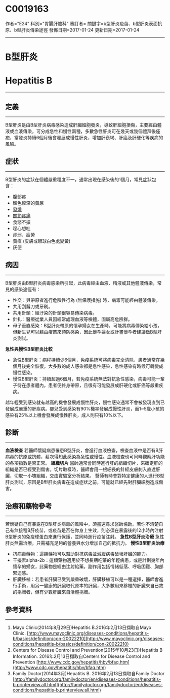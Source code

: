 # C0019163
作者="E24"
科別="胃腸肝膽科"
審訂者=
關鍵字=b型肝炎疫苗、b型肝炎表面抗原、b型肝炎傳染途徑
發佈日期=2017-01-24
更新日期=2017-01-24

----------
# B型肝炎
# Hepatitis B
----------
## 定義
----------

B型肝炎是由B型肝炎病毒感染造成肝臟細胞發炎，導致肝細胞損傷，主要經由體液或血液傳染，可分成急性和慢性兩種，多數急性肝炎可在幾天或幾個禮拜後痊癒，當發炎持續6個月後會發展成慢性肝炎，增加肝衰竭、肝癌及肝硬化等疾病的風險。 

## 症狀
----------

B型肝炎的症狀在個體嚴重程度不一，通常出現在感染後的1個月，常見症狀包含：

- 腹部疼
- 顏色較深的黃尿
- [發燒](C0015967)
- [關節疼痛](C0003862)
- 食慾不振
- 噁心想吐
- 虛弱、疲勞
- 黃疸 (皮膚或眼球白色處變黃) 
- 灰便 
## 病因
----------

B型肝炎由B型肝炎病毒感染所引起，此病毒經由血液、精液或其他體液傳染，常見的感染途徑有：

- 性交：與帶原者進行危險性行為 (無保護措施) 時，病毒可能經由體液傳染。
- 共用刮鬍刀或牙刷。
- 共用針頭：經汙染的針頭很容易傳染病毒。
- 針扎：醫療從業人員因經常處理血液等檢體，固屬高危險群。
- 母子垂直感染：B型肝炎帶原的懷孕婦女在生產時，可能將病毒傳染給小孩，但新生兒可以藉由疫苗來預防感染，因此懷孕婦女或計畫懷孕者建議做B型肝炎測試。 

**急性與慢性B型肝炎比較**

- 急性B型肝炎：病程持續少6個月，免疫系統可將病毒完全清除，患者通常在幾個月後完全恢復，大多數的成人感染都是急性感染，急性感染有時候可轉變成慢性感染。
- 慢性B型肝炎：持續超過6個月，若免疫系統無法對抗急性感染，病毒可能一輩子待在患者體內，患者便終身帶原，且很有可能發展成肝硬化或肝癌等嚴重疾病。

越年輕受到感染就有越高的機會發展成慢性肝炎，慢性感染通常不會被發現直到已發展成嚴重的肝疾病。嬰兒受到感染有90%機率發展成慢性肝炎，而1~5歲小孩的感染有25%以上機會發展成慢性肝炎，成人則只有10%以下。 

## 診斷
----------

**血液檢查**
若醫師懷疑病患罹患B型肝炎，會進行血液檢查，檢查血液中是否有B肝病毒的抗原或抗體，藉次得知此感染為急性或慢性。血液檢查也可同時觀察肝功能的各項指數是否正常。
**組織切片**
醫師通常會同時進行肝的組織切片，來確定肝的組織是否已經受到傷害。切片取樣時，醫師會用一根細長的針經皮膚刺入直達肝臟，切取一小塊組織，交由實驗室分析結果。
醫師有時會對特定健康的人進行B型肝炎測試，原因是B型肝炎病毒在造成症狀之前，可能就已經先對肝臟細胞造成傷害。 

## 治療和藥物參考
----------

若懷疑自己有暴露在B型肝炎病毒的風險中，須盡速尋求醫師協助。若你不清楚自己有無接種B肝疫苗，或疫苗是否在你身上生效，則必須在暴露後的12小時內注射B型肝炎的免疫球蛋白來進行保護，並同時進行疫苗注射。
**急性B型肝炎治療**
急性肝炎無需治療，只需補充足夠的營養與水分增加自己的抵抗力。
**慢性B型肝炎治療**

- 抗病毒藥物：這類藥物可以幫助對抗病毒並減緩病毒破壞肝臟的能力。
- 干擾素alpha-2b：這類藥物適用於不想長期吃藥的年輕病患，或是計劃幾年內懷孕的婦女，此藥物是經由注射給藥，副作用包括情緒低落、呼吸困難、胸部緊迫感。
- 肝臟移植：若患者肝臟已受到嚴重破壞，肝臟移植可以是一種選擇，醫師會進行手術，用另一健康的肝臟取代原本的肝臟，大多數用來移植的肝臟來自已故的捐贈者，但有少數肝臟來自活體捐贈。 
## 參考資料
----------
1. Mayo Clinic(2014年8月29日)Hepatitis B.2016年2月13日擷取自Mayo Clinic. 
  [http://www.mayoclinic.org/diseases-conditions/hepatitis-b/basics/definition/con-20022210](http://www.mayoclinic.org/diseases-conditions/hepatitis-b/basics/definition/con-20022210)
2. Centers for Disease Control and Prevention(2015年10月23日)Hepatitis B Information. 2016年2月13日擷取自Centers for Disease Control and Prevention 
  [http://www.cdc.gov/hepatitis/hbv/bfaq.htm](http://www.cdc.gov/hepatitis/hbv/bfaq.htm)
3. Family Doctor(2014年3月)Hepatitis B. 2016年2月13日擷取自Family Doctor 
  [http://familydoctor.org/familydoctor/en/diseases-conditions/hepatitis-b.printerview.all.html](http://familydoctor.org/familydoctor/en/diseases-conditions/hepatitis-b.printerview.all.html)

